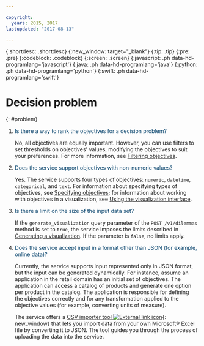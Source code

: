 ```yaml
---

copyright:
  years: 2015, 2017
lastupdated: "2017-08-13"

---
```


{:shortdesc: .shortdesc}
{:new_window: target="_blank"}
{:tip: .tip}
{:pre: .pre}
{:codeblock: .codeblock}
{:screen: .screen}
{:javascript: .ph data-hd-programlang='javascript'}
{:java: .ph data-hd-programlang='java'}
{:python: .ph data-hd-programlang='python'}
{:swift: .ph data-hd-programlang='swift'}

# Decision problem
{: #problem}

1.  <span style="color:#003F69">Is there a way to rank the objectives for a decision problem?</span>

    No, all objectives are equally important. However, you can use filters to set thresholds on objectives' values, modifying the objectives to suit your preferences. For more information, see [Filtering objectives](/docs/services/tradeoff-analytics/visualization.html#filtering).

1.  <span style="color:#003F69">Does the service support objectives with non-numeric values?</span>

    Yes. The service supports four types of objectives: `numeric`, `datetime`, `categorical`, and `text`. For information about specifying types of objectives, see [Specifying objectives](/docs/services/tradeoff-analytics/input.html#objectives); for information about working with objectives in a visualization, see [Using the visualization interface](/docs/services/tradeoff-analytics/visualization.html).

1.  <span style="color:#003F69">Is there a limit on the size of the input data set?</span>

    If the `generate_visualization` query parameter of the `POST /v1/dilemmas` method is set to `true`, the service imposes the limits described in [Generating a visualization](/docs/services/tradeoff-analytics/input.html#visualization). If the parameter is `false`, no limits apply.

1.  <span style="color:#003F69">Does the service accept input in a format other than JSON (for example, online data)?</span>

    Currently, the service supports input represented only in JSON format, but the input can be generated dynamically. For instance, assume an application in the retail domain has an initial set of objectives. The application can access a catalog of products and generate one option per product in the catalog. The application is responsible for defining the objectives correctly and for any transformation applied to the objective values (for example, converting units of measure).

    The service offers a [CSV importer tool ![External link icon](../../icons/launch-glyph.svg "External link icon")](http://tradeoff-analytics-csvtojson.mybluemix.net/){: new_window} that lets you import data from your own Microsoft&reg; Excel file by converting it to JSON. The tool guides you through the process of uploading the data into the service.
